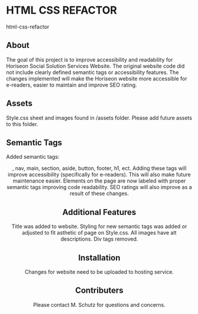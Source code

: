 # HTML CSS REFACTOR

html-css-refactor

## About

The goal of this project is to improve accessibility and readability for Horiseon Social Solution Services Website. 
The original website code did not include clearly defined semantic tags or accessibility features.
The changes implemented will make the Horiseon website more accessible for e-readers, easier to maintain and improve SEO rating. 
 
 ## Assets
 
 Style.css sheet and images found in /assets folder. Please add future assets to this folder. 
 
 ## Semantic Tags
 
 Added semantic tags: <header>, nav, main, section, aside, button, footer, h1, ect. Adding these tags will improve 
 accessibility (specifically for e-readers). This will also make future maintenance easier. Elements on the page are now labeled with
 proper semantic tags improving code readability. SEO ratings will also improve as a result of these changes. 

 ## Additional Features
 
 Title was added to website. 
 Styling for new semantic tags was added or adjusted to fit asthetic of page on Style.css.
 All images have alt descriptions. 
 Div tags removed.
 

 ## Installation 
 
 Changes for website need to be uploaded to hosting service. 
 
 ## Contributers  
 
 Please contact M. Schutz for questions and concerns. 
